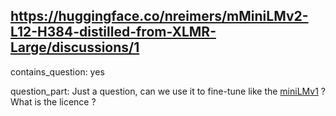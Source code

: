 ## https://huggingface.co/nreimers/mMiniLMv2-L12-H384-distilled-from-XLMR-Large/discussions/1

contains_question: yes

question_part: Just a question, can we use it to fine-tune like the [miniLMv1](https://huggingface.co/microsoft/Multilingual-MiniLM-L12-H384) ? What is the licence ?
